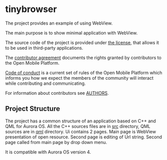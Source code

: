 # tinybrowser

The project provides an example of using WebView.

The main purpose is to show minimal application with WebView.

The source code of the project is provided under [the license](LICENSE.BSD-3-CLAUSE.md), that allows it to be used in third-party applications.

The [contributor agreement](CONTRIBUTING.md) documents the rights granted by contributors to the Open Mobile Platform.

[Code of conduct](CODE_OF_CONDUCT.md) is a current set of rules of the Open Mobile Platform which informs you how we expect the members of the community will interact while contributing and communicating.

For information about contributors see [AUTHORS](AUTHORS.md).

## Project Structure

The project has a common structure of an application based on C++ and QML for Aurora OS.
All the C++ sources files are in [src](src) directory, QML sources are in [qml](qml) directory.
Ui contains 2 pages. Main page is WebView presentation of open resource.
Second page is editing of Url string. Second page called from main page by drop down menu.

It is compatible with Aurora OS version 4.

